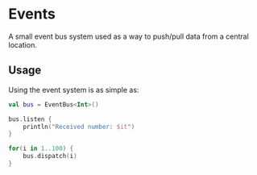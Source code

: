 # Events

A small event bus system used as a way to push/pull data from a central location.

## Usage
Using the event system is as simple as:
```kt
val bus = EventBus<Int>()

bus.listen {
    println("Received number: $it")
}

for(i in 1..100) {
    bus.dispatch(i)
}
```

